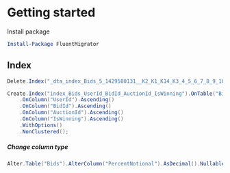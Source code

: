 # Getting started

Install package
```powershell
Install-Package FluentMigrator
```

## Index

```csharp
Delete.Index("_dta_index_Bids_5_1429580131__K2_K1_K14_K3_4_5_6_7_8_9_10_11_12_13_15").OnTable("Bids");

Create.Index("index_Bids_UserId_BidId_AuctionId_IsWinning").OnTable("Bids")
    .OnColumn("UserId").Ascending()
    .OnColumn("BidId").Ascending()
    .OnColumn("AuctionId").Ascending()
    .OnColumn("IsWinning").Ascending()
    .WithOptions()
    .NonClustered();

```

#####  Change column type

```csharp
Alter.Table("Bids").AlterColumn("PercentNotional").AsDecimal().Nullable();
```
